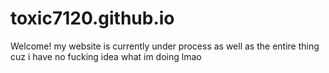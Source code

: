 # toxic7120.github.io
Welcome!
my website is currently under process as well as the entire thing cuz i have no fucking idea what im doing lmao
